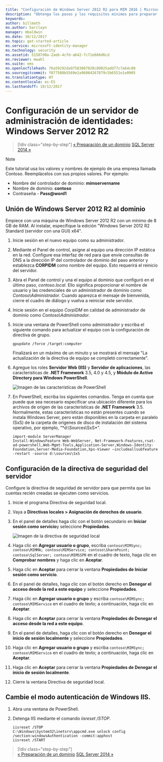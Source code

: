 ```yaml
---
title: "Configuración de Windows Server 2012 R2 para MIM 2016 | Microsoft Docs"
description: "Obtenga los pasos y los requisitos mínimos para preparar Windows Server 2012 RS de modo que funcione con MIM 2016."
keywords: 
author: billmath
ms.author: barclayn
manager: mbaldwin
ms.date: 10/12/2017
ms.topic: get-started-article
ms.service: microsoft-identity-manager
ms.technology: security
ms.assetid: 51507d0a-2aeb-4cfd-a642-7c71e666d6cd
ms.reviewer: mwahl
ms.suite: ems
ms.openlocfilehash: 76a59292da97583887020c89025add77c7a64c80
ms.sourcegitcommit: f077508b5569e2a96084267879c5b6551e1e0905
ms.translationtype: HT
ms.contentlocale: es-ES
ms.lasthandoff: 10/12/2017
---
```

# <a name="set-up-an-identity-management-server-windows-server-2012-r2"></a>Configuración de un servidor de administración de identidades: Windows Server 2012 R2

>[!div class="step-by-step"]
[« Preparación de un dominio](preparing-domain.md)
[SQL Server 2014 »](prepare-server-sql2014.md)

> [!NOTE]
> Este tutorial usa los valores y nombres de ejemplo de una empresa llamada Contoso. Reemplácelos con sus propios valores. Por ejemplo:
> - Nombre del controlador de dominio: **mimservername**
> - Nombre de dominio: **contoso**
> - Contraseña - **Pass@word1**

## <a name="join-windows-server-2012-r2-to-your-domain"></a>Unión de Windows Server 2012 R2 al dominio

Empiece con una máquina de Windows Server 2012 R2 con un mínimo de 8 GB de RAM. Al instalar, especifique la edición "Windows Server 2012 R2 Standard (servidor con una GUI) x64".

1. Inicie sesión en el nuevo equipo como su administrador.

2. Mediante el Panel de control, asigne al equipo una dirección IP estática en la red. Configure esa interfaz de red para que envíe consultas de DNS a la dirección IP del controlador de dominio del paso anterior y establezca **CORPIDM** como nombre del equipo.  Esto requerirá el reinicio del servidor.

3. Abra el Panel de control y una el equipo al dominio que configuró en el último paso, *contoso.local*.  Ello significa proporcionar el nombre de usuario y las credenciales de un administrador de dominio como *Contoso\Administrador*.  Cuando aparezca el mensaje de bienvenida, cierre el cuadro de diálogo y vuelva a reiniciar este servidor.

4. Inicie sesión en el equipo *CorpIDM* en calidad de administrador de dominio como *Contoso\Administrador*.

5. Inicie una ventana de PowerShell como administrador y escriba el siguiente comando para actualizar el equipo con la configuración de directiva de grupo.

    ```
    gpupdate /force /target:computer
    ```

    Finalizará en un máximo de un minuto y se mostrará el mensaje "La actualización de la directiva de equipo se completó correctamente".

6. Agregue los roles **Servidor Web (IIS)** y **Servidor de aplicaciones**, las características de **.NET Framework** 3.5, 4.0 y 4.5, y **Módulo de Active Directory para Windows PowerShell**.

    ![Imagen de las características de PowerShell](media/MIM-DeployWS2.png)

7. En PowerShell, escriba los siguientes comandos. Tenga en cuenta que puede que sea necesario especificar una ubicación diferente para los archivos de origen de las características de **.NET Framework** 3.5. Normalmente, estas características no están presentes cuando se instala Windows Server, pero están disponibles en la carpeta en paralelo (SxS) de la carpeta de orígenes de disco de instalación del sistema operativo, por ejemplo, “*d:\Sources\SxS\*”.

    ```
    import-module ServerManager
    Install-WindowsFeature Web-WebServer, Net-Framework-Features,rsat-ad-powershell,Web-Mgmt-Tools,Application-Server,Windows-Identity-Foundation,Server-Media-Foundation,Xps-Viewer –includeallsubfeature -restart -source d:\sources\SxS
    ```

## <a name="configure-the-server-security-policy"></a>Configuración de la directiva de seguridad del servidor

Configure la directiva de seguridad de servidor para que permita que las cuentas recién creadas se ejecuten como servicios.

1. Inicie el programa Directiva de seguridad local.

2. Vaya a **Directivas locales > Asignación de derechos de usuario**.

3. En el panel de detalles haga clic con el botón secundario en **Iniciar sesión como servicio**y seleccione **Propiedades**.

    ![Imagen de la directiva de seguridad local](media/MIM-DeployWS3.png)

4. Haga clic en **Agregar usuario o grupo**, escriba `contoso\MIMSync; contoso\MIMMA; contoso\MIMService; contoso\SharePoint; contoso\SqlServer; contoso\MIMSSPR` en el cuadro de texto, haga clic en **Comprobar nombres** y haga clic en **Aceptar**.

5. Haga clic en **Aceptar** para cerrar la ventana **Propiedades de Iniciar sesión como servicio**.

6.  En el panel de detalles, haga clic con el botón derecho en **Denegar el acceso desde la red a este equipo** y seleccione **Propiedades**.

7. Haga clic en **Agregar usuario o grupo** y escriba `contoso\MIMSync; contoso\MIMService` en el cuadro de texto; a continuación, haga clic en **Aceptar**.

8. Haga clic en **Aceptar** para cerrar la ventana **Propiedades de Denegar el acceso desde la red a este equipo**.

9. En el panel de detalles, haga clic con el botón derecho en **Denegar el inicio de sesión localmente** y seleccione **Propiedades**.

10. Haga clic en **Agregar usuario o grupo** y escriba `contoso\MIMSync; contoso\MIMService` en el cuadro de texto; a continuación, haga clic en **Aceptar**.

11. Haga clic en **Aceptar** para cerrar la ventana **Propiedades de Denegar el inicio de sesión localmente**.

12. Cierre la ventana Directiva de seguridad local.


## <a name="change-the-iis-windows-authentication-mode"></a>Cambie el modo autenticación de Windows IIS.

1.  Abra una ventana de PowerShell.

2.  Detenga IIS mediante el comando *iisreset /STOP*.

    ```
    iisreset /STOP
    C:\Windows\System32\inetsrv\appcmd.exe unlock config /section:windowsAuthentication -commit:apphost
    iisreset /START
    ```

>[!div class="step-by-step"]  
[« Preparación de un dominio](preparing-domain.md)
[SQL Server 2014 »](prepare-server-sql2014.md)
